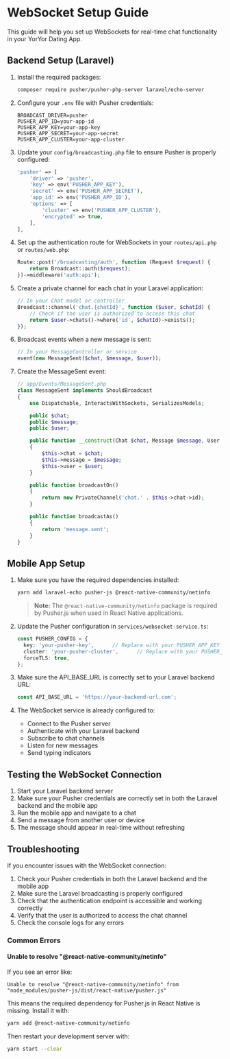 # WebSocket Setup Guide

This guide will help you set up WebSockets for real-time chat functionality in your YorYor Dating App.

## Backend Setup (Laravel)

1. Install the required packages:
   ```bash
   composer require pusher/pusher-php-server laravel/echo-server
   ```

2. Configure your `.env` file with Pusher credentials:
   ```
   BROADCAST_DRIVER=pusher
   PUSHER_APP_ID=your-app-id
   PUSHER_APP_KEY=your-app-key
   PUSHER_APP_SECRET=your-app-secret
   PUSHER_APP_CLUSTER=your-app-cluster
   ```

3. Update your `config/broadcasting.php` file to ensure Pusher is properly configured:
   ```php
   'pusher' => [
       'driver' => 'pusher',
       'key' => env('PUSHER_APP_KEY'),
       'secret' => env('PUSHER_APP_SECRET'),
       'app_id' => env('PUSHER_APP_ID'),
       'options' => [
           'cluster' => env('PUSHER_APP_CLUSTER'),
           'encrypted' => true,
       ],
   ],
   ```

4. Set up the authentication route for WebSockets in your `routes/api.php` or `routes/web.php`:
   ```php
   Route::post('/broadcasting/auth', function (Request $request) {
       return Broadcast::auth($request);
   })->middleware('auth:api');
   ```

5. Create a private channel for each chat in your Laravel application:
   ```php
   // In your Chat model or controller
   Broadcast::channel('chat.{chatId}', function ($user, $chatId) {
       // Check if the user is authorized to access this chat
       return $user->chats()->where('id', $chatId)->exists();
   });
   ```

6. Broadcast events when a new message is sent:
   ```php
   // In your MessageController or service
   event(new MessageSent($chat, $message, $user));
   ```

7. Create the MessageSent event:
   ```php
   // app/Events/MessageSent.php
   class MessageSent implements ShouldBroadcast
   {
       use Dispatchable, InteractsWithSockets, SerializesModels;

       public $chat;
       public $message;
       public $user;

       public function __construct(Chat $chat, Message $message, User $user)
       {
           $this->chat = $chat;
           $this->message = $message;
           $this->user = $user;
       }

       public function broadcastOn()
       {
           return new PrivateChannel('chat.' . $this->chat->id);
       }

       public function broadcastAs()
       {
           return 'message.sent';
       }
   }
   ```

## Mobile App Setup

1. Make sure you have the required dependencies installed:
   ```bash
   yarn add laravel-echo pusher-js @react-native-community/netinfo
   ```

   > **Note:** The `@react-native-community/netinfo` package is required by Pusher.js when used in React Native applications.

2. Update the Pusher configuration in `services/websocket-service.ts`:
   ```typescript
   const PUSHER_CONFIG = {
     key: 'your-pusher-key',      // Replace with your PUSHER_APP_KEY from Laravel .env
     cluster: 'your-pusher-cluster',      // Replace with your PUSHER_APP_CLUSTER from Laravel .env
     forceTLS: true,
   };
   ```

2. Make sure the API_BASE_URL is correctly set to your Laravel backend URL:
   ```typescript
   const API_BASE_URL = 'https://your-backend-url.com';
   ```

3. The WebSocket service is already configured to:
   - Connect to the Pusher server
   - Authenticate with your Laravel backend
   - Subscribe to chat channels
   - Listen for new messages
   - Send typing indicators

## Testing the WebSocket Connection

1. Start your Laravel backend server
2. Make sure your Pusher credentials are correctly set in both the Laravel backend and the mobile app
3. Run the mobile app and navigate to a chat
4. Send a message from another user or device
5. The message should appear in real-time without refreshing

## Troubleshooting

If you encounter issues with the WebSocket connection:

1. Check your Pusher credentials in both the Laravel backend and the mobile app
2. Make sure the Laravel broadcasting is properly configured
3. Check that the authentication endpoint is accessible and working correctly
4. Verify that the user is authorized to access the chat channel
5. Check the console logs for any errors

### Common Errors

#### Unable to resolve "@react-native-community/netinfo"

If you see an error like:
```
Unable to resolve "@react-native-community/netinfo" from "node_modules/pusher-js/dist/react-native/pusher.js"
```

This means the required dependency for Pusher.js in React Native is missing. Install it with:
```bash
yarn add @react-native-community/netinfo
```

Then restart your development server with:
```bash
yarn start --clear
```
